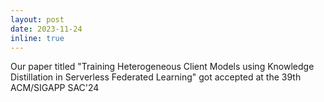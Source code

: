 ```yaml
---
layout: post
date: 2023-11-24
inline: true
---
```

Our paper titled "Training Heterogeneous Client Models using Knowledge Distillation in Serverless Federated Learning" got accepted at the 39th ACM/SIGAPP SAC'24

